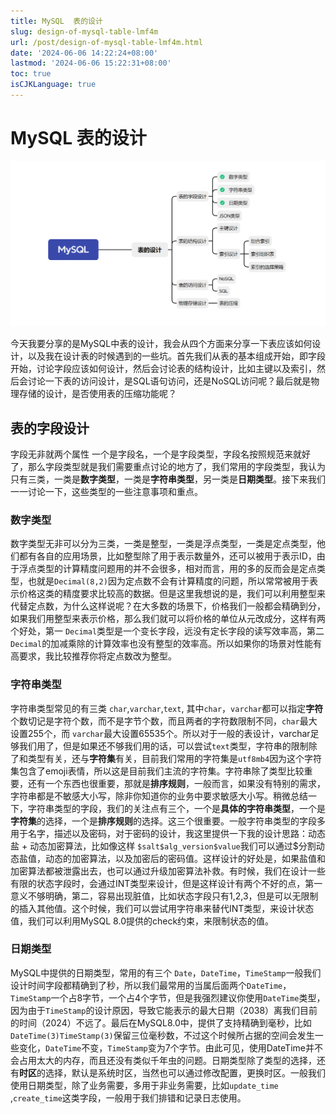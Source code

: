 ```yaml
---
title: MySQL  表的设计
slug: design-of-mysql-table-lmf4m
url: /post/design-of-mysql-table-lmf4m.html
date: '2024-06-06 14:22:24+08:00'
lastmod: '2024-06-06 15:22:31+08:00'
toc: true
isCJKLanguage: true
---
```


# MySQL  表的设计

​![image](https://raw.githubusercontent.com/mPandaer/mBlog/master/content/images/image-20240606152219-m0aoa1x.png)​

今天我要分享的是MySQL中表的设计，我会从四个方面来分享一下表应该如何设计，以及我在设计表的时候遇到的一些坑。首先我们从表的基本组成开始，即字段开始，讨论字段应该如何设计，然后会讨论表的结构设计，比如主键以及索引，然后会讨论一下表的访问设计，是SQL语句访问，还是NoSQL访问呢？最后就是物理存储的设计，是否使用表的压缩功能呢？

## 表的字段设计

字段无非就两个属性 一个是字段名，一个是字段类型，字段名按照规范来就好了，那么字段类型就是我们需要重点讨论的地方了，我们常用的字段类型，我认为只有三类，一类是**数字类型**，一类是**字符串类型**，另一类是**日期类型**。接下来我们一一讨论一下，这些类型的一些注意事项和重点。

### 数字类型

数字类型无非可以分为三类，一类是整型，一类是浮点类型，一类是定点类型，他们都有各自的应用场景，比如整型除了用于表示数量外，还可以被用于表示ID，由于浮点类型的计算精度问题用的并不会很多，相对而言，用的多的反而会是定点类型，也就是`Decimal(8,2)`​因为定点数不会有计算精度的问题，所以常常被用于表示价格这类的精度要求比较高的数据。但是这里我想说的是，我们可以利用整型来代替定点数，为什么这样说呢？在大多数的场景下，价格我们一般都会精确到分，如果我们用整型来表示价格，那么我们就可以将价格的单位从元改成分，这样有两个好处，第一 `Decimal`​类型是一个变长字段，远没有定长字段的读写效率高，第二 `Decimal`​的加减乘除的计算效率也没有整型的效率高。所以如果你的场景对性能有高要求，我比较推荐你将定点数改为整型。

### 字符串类型

字符串类型常见的有三类 `char`​,`varchar`​,`text`​, 其中`char`​，`varchar`​都可以指定**字符**个数切记是字符个数，而不是字节个数，而且两者的字符数限制不同，`char`​最大设置255个，而    `varchar`​ 最大设置65535个。所以对于一般的表设计，varchar足够我们用了，但是如果还不够我们用的话，可以尝试`text`​类型，字符串的限制除了和类型有关，还与**字符集**有关，目前我们常用的字符集是`utf8mb4`​ 因为这个字符集包含了emoji表情，所以这是目前我们主流的字符集。字符串除了类型比较重要，还有一个东西也很重要，那就是**排序规则**，一般而言，如果没有特别的需求，字符串都是不敏感大小写，除非你知道你的业务中要求敏感大小写。稍微总结一下，字符串类型的字段，我们的关注点有三个，一个是**具体的字符串类型**，一个是**字符集**的选择，一个是**排序规则**的选择。这三个很重要。一般字符串类型的字段多用于名字，描述以及密码，对于密码的设计，我这里提供一下我的设计思路：动态盐 + 动态加密算法，比如像这样 `$salt$alg_version$value`​ 我们可以通过$分割动态盐值，动态的加密算法，以及加密后的密码值。这样设计的好处是，如果盐值和加密算法都被泄露出去，也可以通过升级加密算法补救。有时候，我们在设计一些有限的状态字段时，会通过INT类型来设计，但是这样设计有两个不好的点，第一 意义不够明确，第二，容易出现脏值，比如状态字段只有1,2,3，但是可以无限制的插入其他值。这个时候，我们可以尝试用字符串来替代INT类型，来设计状态值，我们可以利用MySQL 8.0提供的check约束，来限制状态的值。

### 日期类型

MySQL中提供的日期类型，常用的有三个 `Date`​，`DateTime`​，`TimeStamp`​ 一般我们设计时间字段都精确到了秒，所以我们最常用的当属后面两个`DateTime`​，`TimeStamp`​一个占8字节，一个占4个字节，但是我强烈建议你使用`DateTime`​类型，因为由于`TimeStamp`​的设计原因，导致它能表示的最大日期（2038）离我们目前的时间（2024）不远了。最后在MySQL8.0中，提供了支持精确到毫秒，比如`DateTime(3)`​ `TimeStamp(3)`​ 保留三位毫秒数，不过这个时候所占据的空间会发生一些变化，`DateTime`​不变，`TimeStamp`​变为7个字节。由此可见，使用DateTime并不会占用太大的内存，而且还没有类似千年虫的问题。日期类型除了类型的选择，还有**时区**的选择，默认是系统时区，当然也可以通过修改配置，更换时区。一般我们使用日期类型，除了业务需要，多用于非业务需要，比如`update_time`​,`create_time`​ 这类字段，一般用于我们排错和记录日志使用。

‍

‍
